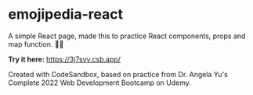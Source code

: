 # emojipedia-react
A simple React page, made this to practice React components, props and map function. 🙏💜

<b>Try it here:</b> https://3j7svv.csb.app/

Created with CodeSandbox, based on practice from Dr. Angela Yu's Complete 2022 Web Development Bootcamp on Udemy.
